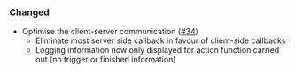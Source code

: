 <!--
A new scriv changelog fragment.

Uncomment the section that is right (remove the HTML comment wrapper).
-->

<!--
### Removed

- A bullet item for the Removed category.

-->
<!--
### Added

- A bullet item for the Added category.

-->

### Changed

- Optimise the client-server communication ([#34](https://github.com/mckinsey/vizro/pull/34))
  - Eliminate most server side callback in favour of client-side callbacks
  - Logging information now only displayed for action function carried out (no trigger or finished information)

<!--
### Deprecated

- A bullet item for the Deprecated category.

-->
<!--
### Fixed

- A bullet item for the Fixed category.

-->
<!--
### Security

- A bullet item for the Security category.

-->
